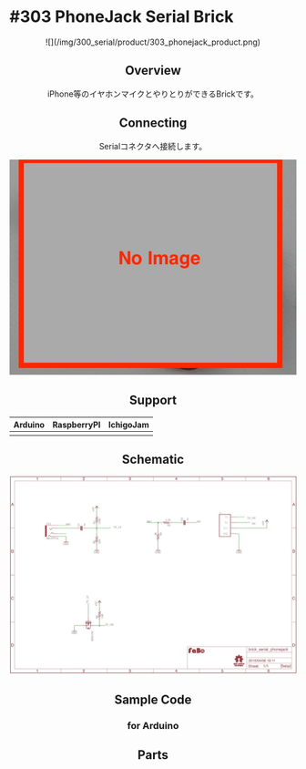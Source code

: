 # #303 PhoneJack Serial Brick
<center>![](/img/300_serial/product/303_phonejack_product.png)
<!--COLORME-->

## Overview
iPhone等のイヤホンマイクとやりとりができるBrickです。

## Connecting
Serialコネクタへ接続します。

![](/img/300_serial/connect/303_phonejack_connect.jpg)

## Support
|Arduino|RaspberryPI|IchigoJam|
|:--:|:--:|:--:|
| | | |

## Schematic
![](/img/300_serial/schematic/303_phonejack_schematic.jpg)

## Sample Code
### for Arduino

## Parts
